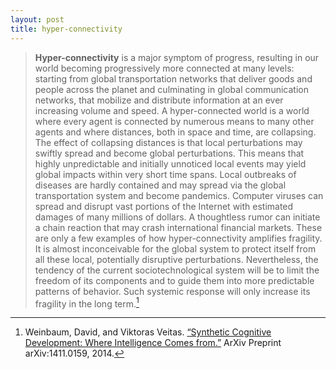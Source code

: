 ```yaml
---
layout: post
title: hyper-connectivity
---
```


> **Hyper-connectivity** is a major symptom of progress, resulting in our world becoming progressively more connected at many levels: starting from global transportation networks that deliver goods and people across the planet and culminating in global communication networks, that mobilize and distribute information at an ever increasing volume and speed. A hyper-connected world is a world where every agent is connected by numerous means to many other agents and where distances, both in space and time, are collapsing. The effect of collapsing distances is that local perturbations may swiftly spread and become global perturbations. This means that highly unpredictable and initially unnoticed local events may yield global impacts within very short time spans. Local outbreaks of diseases are hardly contained and may spread via the global transportation system and become pandemics. Computer viruses can spread and disrupt vast portions of the Internet with estimated damages of many millions of dollars. A thoughtless rumor can initiate a chain reaction that may crash international financial markets. These are only a few examples of how hyper-connectivity amplifies fragility. It is almost inconceivable for the global system to protect itself from all these local, potentially disruptive perturbations. Nevertheless, the tendency of the current sociotechnological system will be to limit the freedom of its components and to guide them into more predictable patterns of behavior. Such systemic response will only increase its fragility in the long term.[^1]

[^1]: Weinbaum, David, and Viktoras Veitas. [“Synthetic Cognitive Development: Where Intelligence Comes from.”](http://arxiv.org/abs/1411.0159) ArXiv Preprint arXiv:1411.0159, 2014.
